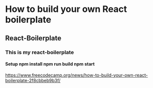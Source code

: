 # How to build your own React boilerplate

## React-Boilerplate

### This is my react-boilerplate

#### Setup npm install npm run build npm start

https://www.freecodecamp.org/news/how-to-build-your-own-react-boilerplate-2f8cbbeb9b3f/
